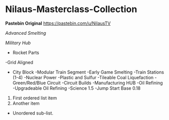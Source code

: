 # Nilaus-Masterclass-Collection
**Pastebin Original** https://pastebin.com/u/NilausTV

*Advanced Smelting*

*Military Hub*

* Rocket Parts
 
 -Grid Aligned
 
* City Block
 -Modular Train Segment
 -Early Game Smelting
 -Train Stations (1-4)
 -Nuclear Power
 -Plastic and Sulfur
 -Tileable Coal Liquefaction
 -Green/Red/Blue Circuit
 -Circuit Builds
 -Manufacturing HUB
 -Oil Refining
 -Upgradeable Oil Refining
 -Science 1.5 
 -Jump Start Base 0.18
1. First ordered list item
2. Another item
  * Unordered sub-list.
